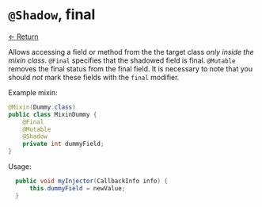 # `@Shadow`, final

[<- Return](README.md)

Allows accessing a field or method from the the target class *only inside the mixin class*. `@Final` specifies that the shadowed field is final. `@Mutable` removes the final status from the final field. It is necessary to note that you should *not* mark these fields with the `final` modifier. 

Example mixin:
```java
@Mixin(Dummy.class)
public class MixinDummy {
	@Final
	@Mutable
	@Shadow
	private int dummyField;
}
```

Usage:

```java
  public void myInjector(CallbackInfo info) {
      this.dummyField = newValue;
  }
```

